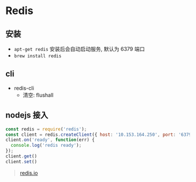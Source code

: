 # Redis

## 安装

* `apt-get redis` 安装后会自动启动服务, 默认为 6379 端口
* `brew install redis`

## cli

* redis-cli
  * 清空: flushall

## nodejs 接入

```javascript
const redis = require('redis');
const client = redis.createClient({ host: '10.153.164.250', port: '6379' });
client.on('ready', function(err) {
  console.log('redis ready');
});
client.get()
client.set()
```

> [redis.io](https://redis.io/)